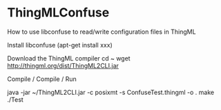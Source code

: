 # ThingMLConfuse
How to use libconfuse to read/write configuration files in ThingML

Install libconfuse (apt-get install xxx)

Download the ThingML compiler
cd ~
wget http://thingml.org/dist/ThingML2CLI.jar

Compile / Compile / Run

java -jar ~/ThingML2CLI.jar -c posixmt -s ConfuseTest.thingml -o .
make
./Test
